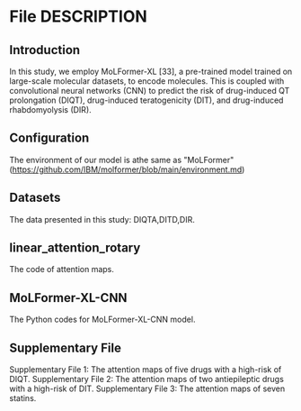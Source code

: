 File DESCRIPTION
====================
## Introduction
In this study, we employ MoLFormer-XL [33], a pre-trained model trained on large-scale molecular datasets, to encode molecules. This is coupled with convolutional neural networks (CNN) to predict the risk of drug-induced QT prolongation (DIQT), drug-induced teratogenicity (DIT), and drug-induced rhabdomyolysis (DIR).
## Configuration
The environment of our model is athe same as "MoLFormer"(https://github.com/IBM/molformer/blob/main/environment.md)
## Datasets
The data presented in this study: DIQTA,DITD,DIR.
## linear_attention_rotary
The code of attention maps.
## MoLFormer-XL-CNN
The Python codes for MoLFormer-XL-CNN model. 
## Supplementary File
Supplementary File 1: The attention maps of five drugs with a high-risk of DIQT. Supplementary File 2: The attention maps of two antiepileptic drugs with a high-risk of DIT. Supplementary File 3: The attention maps of seven statins.
